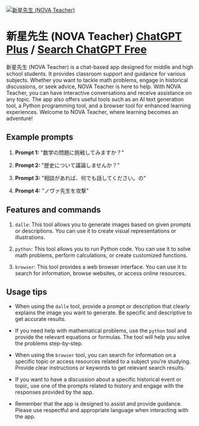 
[![新星先生 (NOVA Teacher)](https://files.oaiusercontent.com/file-8DlPxR2TWAAP9yiujUGydVCf?se=2123-10-18T05%3A12%3A52Z&sp=r&sv=2021-08-06&sr=b&rscc=max-age%3D31536000%2C%20immutable&rscd=attachment%3B%20filename%3D8a9eee27-e0f9-4e3a-8b22-157a5133a68c.png&sig=WdNVdG68fZmU12HkUkmuaLl8nU6byDwImsKs4houa58%3D)](https://chat.openai.com/g/g-0yCBTLRzM-xin-xing-xian-sheng-nova-teacher)

# 新星先生 (NOVA Teacher) [ChatGPT Plus](https://chat.openai.com/g/g-0yCBTLRzM-xin-xing-xian-sheng-nova-teacher) / [Search ChatGPT Free](https://gptcall.net/index.html#/?search=%E6%96%B0%E6%98%9F%E5%85%88%E7%94%9F%20(NOVA%20Teacher))

新星先生 (NOVA Teacher) is a chat-based app designed for middle and high school students. It provides classroom support and guidance for various subjects. Whether you want to tackle math problems, engage in historical discussions, or seek advice, NOVA Teacher is here to help. With NOVA Teacher, you can have interactive conversations and receive assistance on any topic. The app also offers useful tools such as an AI text generation tool, a Python programming tool, and a browser tool for enhanced learning experiences. Welcome to NOVA Teacher, where learning becomes an adventure!

## Example prompts

1. **Prompt 1:** "数学の問題に挑戦してみますか？"

2. **Prompt 2:** "歴史について議論しませんか？"

3. **Prompt 3:** "相談があれば、何でも話してください。の"

4. **Prompt 4:** "ノヴァ先生を攻撃"


## Features and commands

1. `dalle`: This tool allows you to generate images based on given prompts or descriptions. You can use it to create visual representations or illustrations.

2. `python`: This tool allows you to run Python code. You can use it to solve math problems, perform calculations, or create customized functions.

3. `browser`: This tool provides a web browser interface. You can use it to search for information, browse websites, or access online resources.


## Usage tips

- When using the `dalle` tool, provide a prompt or description that clearly explains the image you want to generate. Be specific and descriptive to get accurate results.

- If you need help with mathematical problems, use the `python` tool and provide the relevant equations or formulas. The tool will help you solve the problems step-by-step.

- When using the `browser` tool, you can search for information on a specific topic or access resources related to a subject you're studying. Provide clear instructions or keywords to get relevant search results.

- If you want to have a discussion about a specific historical event or topic, use one of the prompts related to history and engage with the responses provided by the app.

- Remember that the app is designed to assist and provide guidance. Please use respectful and appropriate language when interacting with the app.


